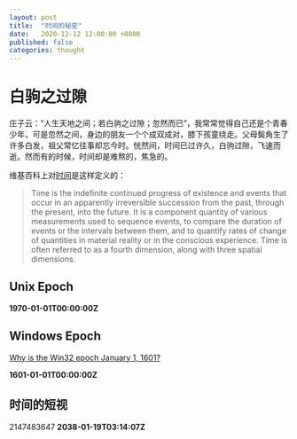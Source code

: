 ```yaml
---
layout: post
title:  "时间的秘密"
date:   2020-12-12 12:00:00 +0800
published: false
categories: thought
---
```


# 白驹之过隙

庄子云：“人生天地之间；若白驹之过隙；忽然而已”，我常常觉得自己还是个青春少年，可是忽然之间，身边的朋友一个个成双成对，膝下孩童绕走。父母鬓角生了许多白发，祖父常忆往事却忘今时。恍然间，时间已过许久，白驹过隙，飞速而逝。然而有的时候，时间却是难熬的，焦急的。

维基百科上对[时间](https://en.wikipedia.org/wiki/Time)是这样定义的：

>Time is the indefinite continued progress of existence and events that occur in an apparently irreversible succession from the past, through the present, into the future. It is a component quantity of various measurements used to sequence events, to compare the duration of events or the intervals between them, and to quantify rates of change of quantities in material reality or in the conscious experience. Time is often referred to as a fourth dimension, along with three spatial dimensions.


## Unix Epoch

**1970-01-01T00:00:00Z**

## Windows Epoch

[Why is the Win32 epoch January 1, 1601?](https://devblogs.microsoft.com/oldnewthing/20090306-00/?p=18913)

**1601-01-01T00:00:00Z**


## 时间的短视

2147483647 **2038-01-19T03:14:07Z**